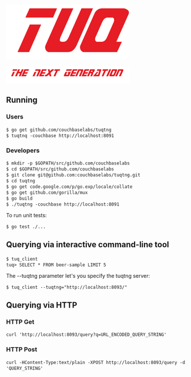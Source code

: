 ![](docs/tuq.png)

![](docs/tng.png)

## Running

### Users

    $ go get github.com/couchbaselabs/tuqtng
    $ tuqtnq -couchbase http://localhost:8091

### Developers

    $ mkdir -p $GOPATH/src/github.com/couchbaselabs
    $ cd $GOPATH/src/github.com/couchbaselabs
    $ git clone git@github.com:couchbaselabs/tuqtng.git
    $ cd tuqtng
    $ go get code.google.com/p/go.exp/locale/collate
    $ go get github.com/gorilla/mux
    $ go build
    $ ./tuqtng -couchbase http://localhost:8091

To run unit tests:

    $ go test ./...

## Querying via interactive command-line tool

    $ tuq_client
    tuq> SELECT * FROM beer-sample LIMIT 5

The --tuqtng parameter let's you specify the tuqtng server:

    $ tuq_client --tuqtng="http://localhost:8093/"

## Querying via HTTP

### HTTP Get

    curl 'http://localhost:8093/query?q=URL_ENCODED_QUERY_STRING'

### HTTP Post

    curl -HContent-Type:text/plain -XPOST http://localhost:8093/query -d 'QUERY_STRING'
